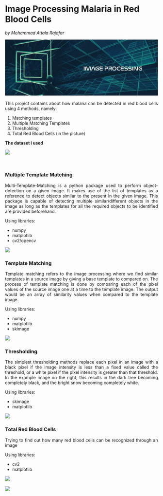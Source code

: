 # **Image Processing** Malaria in Red Blood Cells

_by Mohammad Attala Rajafar_

<img title="img" src="Images/ImageProcessing.jpg">

<p align="justify">This project contains about how malaria can be detected in red blood cells using 4 methods, namely:</p>

1. Matching templates
2. Multiple Matching Templates
3. Thresholding
4. Total Red Blood Cells (in the picture)

**The dataset i used**

<img src="Images/Template_Matching/dataset.PNG"> </br>

<br>

### Multiple Template Matching

<p align="justify">Multi-Template-Matching is a python package used to perform object-detection on a given image. It makes use of the list of templates as a reference to detect objects similar to the present in the given image. This package is capable of detecting multiple similar/different objects in the image as long as the templates for all the required objects to be identified are provided beforehand.</p>

Using libraries:

- numpy
- matplotlib
- cv2/opencv

<img src="Images/Multiple_Template_Matching/results.png">

</br>

### Template Matching

<p align="justify">Template matching refers to the image processing where we find similar templates in a source image by giving a base template to compared on. The process of template matching is done by comparing each of the pixel values of the source image one at a time to the template image. The output would be an array of similarity values when compared to the template image.</p>

Using libraries:

- numpy
- matplotlib
- skimage

<img src="Images/Template_Matching/results.png"> </br>

### Thresholding

<p align="justify">The simplest thresholding methods replace each pixel in an image with a black pixel if the image intensity is less than a fixed value called the threshold, or a white pixel if the pixel intensity is greater than that threshold. In the example image on the right, this results in the dark tree becoming completely black, and the bright snow becoming completely white.</p>

Using libraries:

- skimage
- matplotlib

<img src="Images/Thresholding/results.png"> </br>

### Total Red Blood Cells

<p align="justify">Trying to find out how many red blood cells can be recognized through an image</p>

Using libraries:

- cv2
- matplotlib

<img src="Images/Total_Redblood_Cells/result.png"> </br>

<img src="Images/Total_Redblood_Cells/final result.png"> </br>
